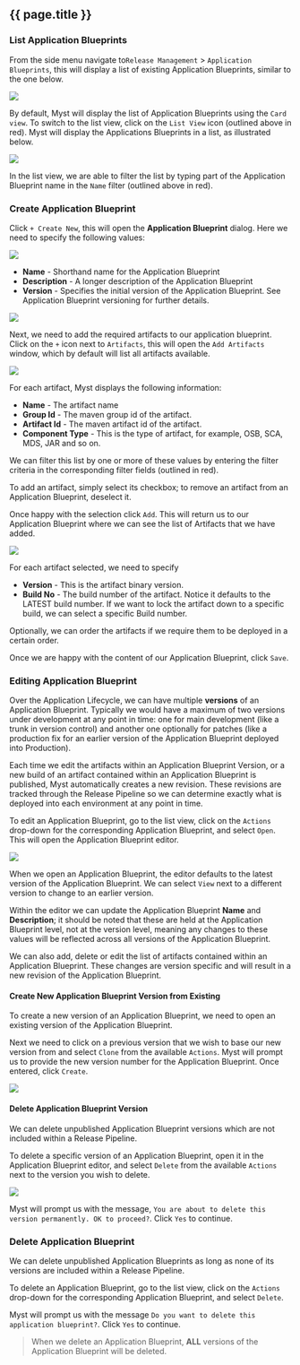 ## {{ page.title }}

### List Application Blueprints
From the side menu navigate to`Release Management` > `Application Blueprints`, this will display a list of existing Application Blueprints, similar to the one below.

![](img/applicationBlueprintCardView.png)

By default, Myst will display the list of Application Blueprints using the `Card view`. To switch to the list view, click on the `List View` icon (outlined above in red). Myst will display the Applications Blueprints in a list, as illustrated below.

![](img/applicationBlueprintListView.png)

In the list view, we are able to filter the list by typing part of the Application Blueprint name in the `Name` filter (outlined above in red).

### Create Application Blueprint
Click `+ Create New`, this will open the **Application Blueprint** dialog. Here we need to specify the following values:

![](img/applicationBlueprintCreate.png)

* **Name** - Shorthand name for the Application Blueprint
* **Description** - A longer description of the Application Blueprint
* **Version** - Specifies the initial version of the Application Blueprint. See Application Blueprint versioning for further details.

![](img/applicationBlueprintAfterCreate.png)

Next, we need to add the required artifacts to our application blueprint. Click on the `+` icon next to `Artifacts`, this will open the `Add Artifacts` window, which by default will list all artifacts available.

![](img/applicationBlueprintAddArtifacts.png)

For each artifact, Myst displays the following information:
* **Name** - The artifact name
* **Group Id** - The maven group id of the artifact.
* **Artifact Id** - The maven artifact id of the artifact.
* **Component Type** - This is the type of artifact, for example, OSB, SCA, MDS, JAR and so on.

We can filter this list by one or more of these values by entering the filter criteria in the corresponding filter fields (outlined in red).

To add an artifact, simply select its checkbox; to remove an artifact from an Application Blueprint, deselect it.

Once happy with the selection click `Add`. This will return us to our Application Blueprint where we can see the list of Artifacts that we have added.

![](img/applicationBlueprintCreateWithArtifacts.png)

For each artifact selected, we need to specify
* **Version** - This is the artifact binary version.
* **Build No** - The build number of the artifact. Notice it defaults to the LATEST build number. If we want to lock the artifact down to a specific build, we can select a specific Build number.

Optionally, we can order the artifacts if we require them to be deployed in a certain order.

Once we are happy with the content of our Application Blueprint, click `Save`.

### Editing Application Blueprint
Over the Application Lifecycle, we can have multiple **versions** of an Application Blueprint. Typically we would have a maximum of two versions under development at any point in time: one for main development (like a trunk in version control) and another one optionally for patches (like a production fix for an earlier version of the Application Blueprint deployed into Production).

Each time we edit the artifacts within an Application Blueprint Version, or a new build of an artifact contained within an Application Blueprint is published, Myst automatically creates a new revision. These revisions are tracked through the Release Pipeline so we can determine exactly what is deployed into each environment at any point in time.

To edit an Application Blueprint, go to the list view, click on the `Actions` drop-down for the corresponding Application Blueprint, and select `Open`. This will open the Application Blueprint editor.

![](img/applicationBlueprintEdit.png)

When we open an Application Blueprint, the editor defaults to the latest version of the Application Blueprint. We can select `View` next to a different version to change to an earlier version.

Within the editor we can update the Application Blueprint **Name** and **Description**; it should be noted that these are held at the Application Blueprint level, not at the version level, meaning any changes to these values will be reflected across all versions of the Application Blueprint.

We can also add, delete or edit the list of artifacts contained within an Application Blueprint. These changes are version specific and will result in a new revision of the Application Blueprint.

#### Create New Application Blueprint Version from Existing
To create a new version of an Application Blueprint, we need to open an existing version of the Application Blueprint.

Next we need to click on a previous version that we wish to base our new version from and select `Clone` from the available `Actions`. Myst will prompt us to provide the new version number for the Application Blueprint. Once entered, click `Create`.

![](img/applicationBlueprintClone.png)

#### Delete Application Blueprint Version
We can delete unpublished Application Blueprint versions which are not included within a Release Pipeline.

To delete a specific version of an Application Blueprint, open it in the Application Blueprint editor, and select `Delete` from the available `Actions` next to the version you wish to delete.

![](img/applicationBlueprintDelete.png)

Myst will prompt us with the message, `You are about to delete this version permanently. OK to proceed?`. Click `Yes` to continue.

### Delete Application Blueprint
We can delete unpublished Application Blueprints as long as none of its versions are included within a Release Pipeline.

To delete an Application Blueprint, go to the list view, click on the `Actions` drop-down for the corresponding Application Blueprint, and select `Delete`.

Myst will prompt us with the message `Do you want to delete this application blueprint?`. Click `Yes` to continue.

> When we delete an Application Blueprint, **ALL** versions of the Application Blueprint will be deleted.
